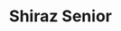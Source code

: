 ---
title: Shiraz Senior
phone: (408) 928-2750
website: http://www.roemcorp.com/projects/shiraz-senior-housing/
management: FPI Management Inc.
tags: []
---